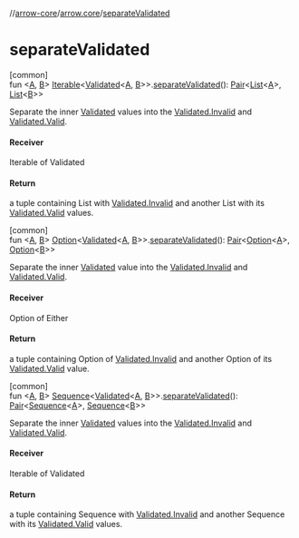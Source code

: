 //[arrow-core](../../index.md)/[arrow.core](index.md)/[separateValidated](separate-validated.md)

# separateValidated

[common]\
fun &lt;[A](separate-validated.md), [B](separate-validated.md)&gt; [Iterable](https://kotlinlang.org/api/latest/jvm/stdlib/kotlin.collections/-iterable/index.html)&lt;[Validated](-validated/index.md)&lt;[A](separate-validated.md), [B](separate-validated.md)&gt;&gt;.[separateValidated](separate-validated.md)(): [Pair](https://kotlinlang.org/api/latest/jvm/stdlib/kotlin/-pair/index.html)&lt;[List](https://kotlinlang.org/api/latest/jvm/stdlib/kotlin.collections/-list/index.html)&lt;[A](separate-validated.md)&gt;, [List](https://kotlinlang.org/api/latest/jvm/stdlib/kotlin.collections/-list/index.html)&lt;[B](separate-validated.md)&gt;&gt;

Separate the inner [Validated](-validated/index.md) values into the [Validated.Invalid](-validated/-invalid/index.md) and [Validated.Valid](-validated/-valid/index.md).

#### Receiver

Iterable of Validated

#### Return

a tuple containing List with [Validated.Invalid](-validated/-invalid/index.md) and another List with its [Validated.Valid](-validated/-valid/index.md) values.

[common]\
fun &lt;[A](separate-validated.md), [B](separate-validated.md)&gt; [Option](-option/index.md)&lt;[Validated](-validated/index.md)&lt;[A](separate-validated.md), [B](separate-validated.md)&gt;&gt;.[separateValidated](separate-validated.md)(): [Pair](https://kotlinlang.org/api/latest/jvm/stdlib/kotlin/-pair/index.html)&lt;[Option](-option/index.md)&lt;[A](separate-validated.md)&gt;, [Option](-option/index.md)&lt;[B](separate-validated.md)&gt;&gt;

Separate the inner [Validated](-validated/index.md) value into the [Validated.Invalid](-validated/-invalid/index.md) and [Validated.Valid](-validated/-valid/index.md).

#### Receiver

Option of Either

#### Return

a tuple containing Option of [Validated.Invalid](-validated/-invalid/index.md) and another Option of its [Validated.Valid](-validated/-valid/index.md) value.

[common]\
fun &lt;[A](separate-validated.md), [B](separate-validated.md)&gt; [Sequence](https://kotlinlang.org/api/latest/jvm/stdlib/kotlin.sequences/-sequence/index.html)&lt;[Validated](-validated/index.md)&lt;[A](separate-validated.md), [B](separate-validated.md)&gt;&gt;.[separateValidated](separate-validated.md)(): [Pair](https://kotlinlang.org/api/latest/jvm/stdlib/kotlin/-pair/index.html)&lt;[Sequence](https://kotlinlang.org/api/latest/jvm/stdlib/kotlin.sequences/-sequence/index.html)&lt;[A](separate-validated.md)&gt;, [Sequence](https://kotlinlang.org/api/latest/jvm/stdlib/kotlin.sequences/-sequence/index.html)&lt;[B](separate-validated.md)&gt;&gt;

Separate the inner [Validated](-validated/index.md) values into the [Validated.Invalid](-validated/-invalid/index.md) and [Validated.Valid](-validated/-valid/index.md).

#### Receiver

Iterable of Validated

#### Return

a tuple containing Sequence with [Validated.Invalid](-validated/-invalid/index.md) and another Sequence with its [Validated.Valid](-validated/-valid/index.md) values.
